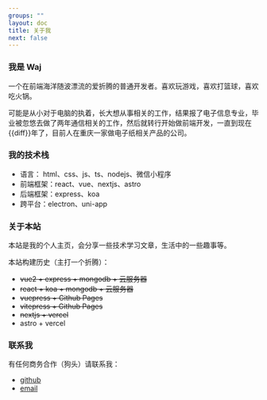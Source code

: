 ```yaml
---
groups: ""
layout: doc
title: 关于我
next: false
---
```


<script setup>
import dayjs from 'dayjs';
const diff = dayjs().diff(dayjs('2019-08-01'), 'year')
</script>

### 我是 Waj

一个在前端海洋随波漂流的爱折腾的普通开发者。喜欢玩游戏，喜欢打篮球，喜欢吃火锅。

可能是从小对于电脑的执着，长大想从事相关的工作，结果报了电子信息专业，毕业被忽悠去做了两年通信相关的工作，然后就转行开始做前端开发，一直到现在{{diff}}年了，目前人在重庆一家做电子纸相关产品的公司。

### 我的技术栈

- 语言： html、css、js、ts、nodejs、微信小程序
- 前端框架：react、vue、nextjs、astro
- 后端框架：express、koa
- 跨平台：electron、uni-app

### 关于本站

本站是我的个人主页，会分享一些技术学习文章，生活中的一些趣事等。

本站构建历史（主打一个折腾）：

- ~~vue2 + express + mongodb + 云服务器~~
- ~~react + koa + mongodb + 云服务器~~
- ~~vuepress + Github Pages~~
- ~~vitepress + Github Pages~~
- ~~nextjs + vercel~~
- astro + vercel

### 联系我

有任何商务合作（狗头）请联系我：

- [github](https://github.com/wjie1994/blogs)
- <a href="mailto:wjie2021@163.com">email</a>
